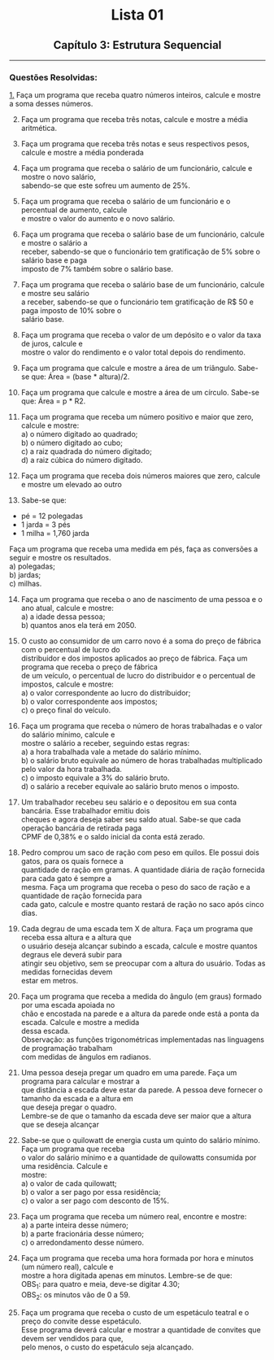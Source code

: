 <h1 align="center">Lista 01</h1>
<h2 align="center">Capítulo 3: Estrutura Sequencial </h2>
<hr>
<h3>Questões Resolvidas:</h3>

[1.](https://github.com/Kelwinkxps13/DisciplinaPOO2023.2/tree/main/Lista01/Q01R) Faça um programa que receba quatro números inteiros, calcule e mostre a soma desses números.

2. Faça um programa que receba três notas, calcule e mostre a média aritmética.

3. Faça um programa que receba três notas e seus respectivos pesos, calcule e mostre a média ponderada

4. Faça um programa que receba o salário de um funcionário, calcule e mostre o novo salário, <br> sabendo-se
que este sofreu um aumento de 25%.

5. Faça um programa que receba o salário de um funcionário e o percentual de aumento, calcule <br> e mostre
o valor do aumento e o novo salário.

6. Faça um programa que receba o salário base de um funcionário, calcule e mostre o salário a <br> receber,
sabendo-se que o funcionário tem gratificação de 5% sobre o salário base e paga <br> imposto de 7% também
sobre o salário base.

7. Faça um programa que receba o salário base de um funcionário, calcule e mostre seu salário <br> a receber,
sabendo-se que o funcionário tem gratificação de R$ 50 e paga imposto de 10% sobre o <br> salário base.

8. Faça um programa que receba o valor de um depósito e o valor da taxa de juros, calcule e <br> mostre o
valor do rendimento e o valor total depois do rendimento.

9. Faça um programa que calcule e mostre a área de um triângulo. Sabe-se que: Área = (base * altura)/2.

10. Faça um programa que calcule e mostre a área de um círculo. Sabe-se que: Área = p * R2.

11. Faça um programa que receba um número positivo e maior que zero, calcule e mostre: <br>
a) o número digitado ao quadrado; <br>
b) o número digitado ao cubo; <br>
c) a raiz quadrada do número digitado; <br>
d) a raiz cúbica do número digitado.

12. Faça um programa que receba dois números maiores que zero, calcule e mostre um elevado ao outro

13. Sabe-se que: <br>
<ul>
  <li>pé = 12 polegadas</li> 
  <li>1 jarda = 3 pés</li> 
  <li>1 milha = 1,760 jarda</li>
</ul>
Faça um programa que receba uma medida em pés, faça as conversões a seguir e mostre os resultados. <br>
a) polegadas; <br>
b) jardas; <br>
c) milhas.

14. Faça um programa que receba o ano de nascimento de uma pessoa e o ano atual, calcule e mostre: <br>
a) a idade dessa pessoa; <br>
b) quantos anos ela terá em 2050.

15. O custo ao consumidor de um carro novo é a soma do preço de fábrica com o percentual de lucro do <br>
distribuidor e dos impostos aplicados ao preço de fábrica. Faça um programa que receba o preço de fábrica <br>
de um veículo, o percentual de lucro do distribuidor e o percentual de impostos, calcule e mostre: <br>
a) o valor correspondente ao lucro do distribuidor; <br>
b) o valor correspondente aos impostos; <br>
c) o preço final do veículo.

16. Faça um programa que receba o número de horas trabalhadas e o valor do salário mínimo, calcule e <br>
mostre o salário a receber, seguindo estas regras: <br>
a) a hora trabalhada vale a metade do salário mínimo. <br>
b) o salário bruto equivale ao número de horas trabalhadas multiplicado pelo valor da hora trabalhada. <br>
c) o imposto equivale a 3% do salário bruto. <br>
d) o salário a receber equivale ao salário bruto menos o imposto.

17. Um trabalhador recebeu seu salário e o depositou em sua conta bancária. Esse trabalhador emitiu dois <br>
cheques e agora deseja saber seu saldo atual. Sabe-se que cada operação bancária de retirada paga <br>
CPMF de 0,38% e o saldo inicial da conta está zerado.

18. Pedro comprou um saco de ração com peso em quilos. Ele possui dois gatos, para os quais fornece a <br>
quantidade de ração em gramas. A quantidade diária de ração fornecida para cada gato é sempre a <br>
mesma. Faça um programa que receba o peso do saco de ração e a quantidade de ração fornecida para <br>
cada gato, calcule e mostre quanto restará de ração no saco após cinco dias.

19. Cada degrau de uma escada tem X de altura. Faça um programa que receba essa altura e a altura que <br>
o usuário deseja alcançar subindo a escada, calcule e mostre quantos degraus ele deverá subir para <br>
atingir seu objetivo, sem se preocupar com a altura do usuário. Todas as medidas fornecidas devem <br>
estar em metros.

20. Faça um programa que receba a medida do ângulo (em graus) formado por uma escada apoiada no <br>
chão e encostada na parede e a altura da parede onde está a ponta da escada. Calcule e mostre a medida <br>
dessa escada. <br>
Observação: as funções trigonométricas implementadas nas linguagens de programação trabalham <br>
com medidas de ângulos em radianos.

21. Uma pessoa deseja pregar um quadro em uma parede. Faça um programa para calcular e mostrar a <br>
que distância a escada deve estar da parede. A pessoa deve fornecer o tamanho da escada e a altura em <br>
que deseja pregar o quadro. <br>
Lembre-se de que o tamanho da escada deve ser maior que a altura que se deseja alcançar

22. Sabe-se que o quilowatt de energia custa um quinto do salário mínimo. Faça um programa que receba <br>
o valor do salário mínimo e a quantidade de quilowatts consumida por uma residência. Calcule e <br>
mostre: <br>
a) o valor de cada quilowatt; <br>
b) o valor a ser pago por essa residência; <br>
c) o valor a ser pago com desconto de 15%.

23. Faça um programa que receba um número real, encontre e mostre: <br>
a) a parte inteira desse número; <br>
b) a parte fracionária desse número; <br>
c) o arredondamento desse número.

24. Faça um programa que receba uma hora formada por hora e minutos (um número real), calcule e <br>
mostre a hora digitada apenas em minutos. Lembre-se de que: <br>
OBS<sub>1</sub>: para quatro e meia, deve-se digitar 4.30; <br>
OBS<sub>2</sub>: os minutos vão de 0 a 59.

25. Faça um programa que receba o custo de um espetáculo teatral e o preço do convite desse espetáculo. <br>
Esse programa deverá calcular e mostrar a quantidade de convites que devem ser vendidos para que, <br>
pelo menos, o custo do espetáculo seja alcançado.
